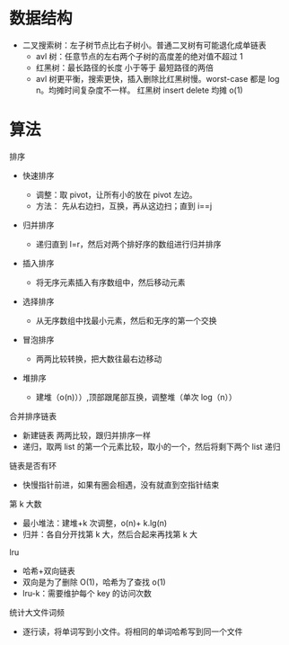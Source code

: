 # 数据结构

- 二叉搜索树：左子树节点比右子树小。普通二叉树有可能退化成单链表
  - avl 树：任意节点的左右两个子树的高度差的绝对值不超过 1
  - 红黑树：最长路径的长度 小于等于 最短路径的两倍
  - avl 树更平衡，搜索更快，插入删除比红黑树慢。worst-case 都是 log n。均摊时间复杂度不一样。 红黑树 insert delete 均摊 o(1)

# 算法

排序

- 快速排序
  - 调整：取 pivot，让所有小的放在 pivot 左边。
  - 方法： 先从右边扫，互换，再从这边扫；直到 i==j
- 归并排序

  - 递归直到 l=r，然后对两个排好序的数组进行归并排序

- 插入排序

  - 将无序元素插入有序数组中，然后移动元素

- 选择排序
  - 从无序数组中找最小元素，然后和无序的第一个交换
- 冒泡排序
  - 两两比较转换，把大数往最右边移动
- 堆排序
  - 建堆（o(n)））,顶部跟尾部互换，调整堆（单次 log（n））

合并排序链表

- 新建链表 两两比较，跟归并排序一样
- 递归，取两 list 的第一个元素比较，取小的一个，然后将剩下两个 list 递归

链表是否有环

- 快慢指针前进，如果有圈会相遇，没有就直到空指针结束

第 k 大数

- 最小堆法：建堆+k 次调整，o(n)+ k.lg(n)
- 归并：各自分开找第 k 大，然后合起来再找第 k 大


lru

- 哈希+双向链表
- 双向是为了删除 O(1)，哈希为了查找 o(1)
- lru-k：需要维护每个 key 的访问次数

统计大文件词频
- 逐行读，将单词写到小文件。将相同的单词哈希写到同一个文件



